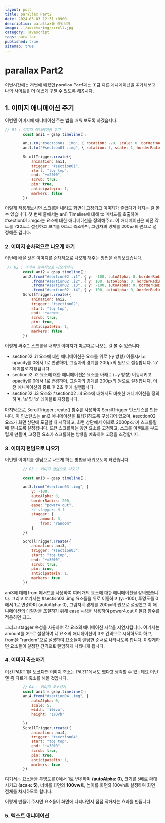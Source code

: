 ```yaml
---
layout: post
title: parallax Part2
date: 2024-05-03 12:31 +0900
description: parallax를 배워보자
image: ../assets/img/scroll.jpg
category: javascript
tags: parallax
published: true
sitemap: true
---
```



# parallax Part2
이번시간에는 저번에 배웠던 parallax Part1과는 조금 다른 애니메이션을 추가해보고
나의 사이트를 더 예쁘게 꾸밀 수 있도록 해봅시다.

## 1. 이미지 애니메이션 주기

이번엔 이미지에 애니메이션 주는 법을 배워 보도록 하겠습니다.

````javascript
// 01 : 이미지 애니메이션 주기
        const ani1 = gsap.timeline();

        ani1.to("#section01 .img", { rotation: 720, scale: 0, borderRadius: 200 })
        ani1.to("#section01 .img", { rotation: 0, scale: 1, borderRadius: 20 })

        ScrollTrigger.create({
            animation: ani1,
            trigger: "#section01",
            start: "top top",
            end: "+=2000",
            scrub: true,
            pin: true,
            anticipatepin: 1,
            markers: false
        });
````

이렇게 적용해보시면
스크롤을 내려도 화면이 고정되고 이미지가 줄었다가 커지는 걸 볼 수 있습니다.
첫 번째 줄에서는 ani1 Timeline에 대해 to 메서드를 호출하여 #section01 .img라는 요소에 대한 애니메이션을 정의해주고. 이 애니메이션은 회전 각도를 720도로 설정하고 크기를 0으로 축소하며,
그림자의 경계를 200px의 원으로 설정해준 겁니다.

### 2. 이미지 순차적으로 나오게 하기

이번에 배울 것은 이미지를 순차적으로 나오게 해주는 방법을 배워보겠습니다.

````javascript
 // 02 : 이미지 순차적으로 나오게하기
        const ani2 = gsap.timeline();
        ani2.from("#section02 .i1", { y: -100, autoAlpha: 0, borderRadius: 200 }, 'a')
            .from("#section02 .i2", { y: 100, autoAlpha: 0, borderRadius: 200 }, '+=2')
            .from("#section02 .i3", { y: -100, autoAlpha: 0, borderRadius: 200 }, 'a')
            .from("#section02 .i4", { y: 100, autoAlpha: 0, borderRadius: 200 }, 'b')
        ScrollTrigger.create({
            animation: ani2,
            trigger: "#section02",
            start: "top top",
            end: "+=2000",
            scrub: true,
            pin: true,
            anticipatePin: 1,
            markers: false
        });
````

이렇게 써주고 스크롤을 내리면 이미지가 따로따로 나오는 걸 볼 수 있습니다.

- section02 .i1 요소에 대한 애니메이션은 요소를 위로 (-y 방향) 이동시키고 opacity를 0에서 1로 변경하며, 그림자의 경계를 200px의 원으로 설정합니다. 'a' 레이블로 지정됩니다.
- section02 .i2 요소에 대한 애니메이션은 요소를 아래로 (+y 방향) 이동시키고 opacity를 0에서 1로 변경하며, 그림자의 경계를 200px의 원으로 설정합니다. 이전 애니메이션의 종료 후 2초 후에 실행됩니다.
- section02 .i3 요소와 #section02 .i4 요소에 대해서도 비슷한 애니메이션을 정의하며, 'a' 및 'b' 레이블로 지정됩니다.

마지막으로, ScrollTrigger.create() 함수를 사용하여 ScrollTrigger 인스턴스를 만듭니다. 이 인스턴스는 ani2 애니메이션을 트리거하도록 구성되어 있으며, #section02 요소가 화면 상단에 도달할 때 시작하고, 화면 상단에서 아래로 2000px까지 스크롤될 때 끝나도록 설정됩니다. 또한 스크롤하는 동안 요소를 고정하고, 스크롤 이벤트를 부드럽게 만들며, 고정된 요소가 스크롤하는 방향을 예측하여 고정을 조정합니다.

### 3. 이미지 랜덤으로 나오기

이번엔 이미지를 랜덤으로 나오게 하는 방법을 배워보도록 하겠습니다.

````javascript
        // 03 : 이미지 랜덤으로 나오기

        const ani3 = gsap.timeline();

        ani3.from("#section03 .img", {
            y: -100,
            autoAlpha: 0,
            borderRadius: 200,
            ease: "power4.out",
            // stagger: 0.1
            stagger: {
                amount: 3,
                from: "random"
            }
        })

        ScrollTrigger.create({
            animation: ani3,
            trigger: "#section03",
            start: "top top",
            end: "+=3000",
            scrub: true,
            pin: true,
            anticipatePin: 1,
            markers: true
        });
````

ani3에 대해 from 메서드를 사용하여 여러 개의 요소에 대한 애니메이션을 정의했습니다. 
그리고 여기서는 #section03 .img 요소들을 위로 이동하고 (y: -100), 투명도를 0에서 1로 변경하며 (autoAlpha: 0), 그림자의 경계를 200px의 원으로 설정했고 
이 애니메이션의 이질감을 조절하기 위해 ease 속성을 사용하여 power4.out 이질감 함수를 적용하면 되고.

그리고 stagger 속성을 사용하여 각 요소의 애니메이션 시작을 지연시킵니다. 여기서는 amount를 3으로 설정하여 각 요소의 애니메이션이 3초 간격으로 시작하도록 하고, from을 "random"으로 설정하여 요소들이 랜덤한 순서로 나타나도록 합니다.
이렇게하면 요소들이 일정한 간격으로 랜덤하게 나타나게 됩니다.

### 4. 이미지 축소하기

이건 PART.1을 보셨다면 이미지 축소는 PART1에서도 했다고 생각할 수 있는데요
이번엔 좀 다르게 축소를 해볼 것입니다.

````javascript
        // 04 : 이미지 축소하기
        const ani4 = gsap.timeline();
        ani4.from("#section04 .img", {
            autoAlpha: 0,
            scale: 5,
            width: "100vw",
            height: "100vh"

        });
        ScrollTrigger.create({
            animation: ani4,
            trigger: "#section04",
            start: "top top",
            end: "+=3000",
            scrub: true,
            pin: true,
            anticipatePin: 1,
            markers: true
        });
````

여기서는 요소들을 투명도를 0에서 1로 변경하며 **(autoAlpha: 0)**, 크기를 5배로 확대시키고 **(scale: 5)**, 너비를 화면의 **100vw**로, 높이를 화면의 100vh로 설정하여 화면 전체를 차지하도록 합니다.

이렇게 만들어 주시면 요소들이 화면에 나타나면서 점점 작아지는 효과를 만듭니다.

### 5. 텍스트 애니메이션


